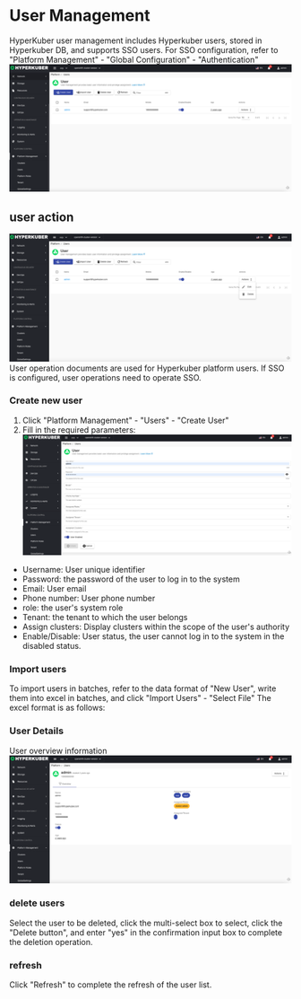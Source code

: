 # User Management

HyperKuber user management includes Hyperkuber users, stored in Hyperkuber DB, and supports SSO users. For SSO configuration, refer to "Platform Management" - "Global Configuration" - "Authentication"
![Minion](../../../assets/images/platform/user-list-en.jpg)
## user action
![Minion](../../../assets/images/platform/user-operation-en.jpg)
User operation documents are used for Hyperkuber platform users. If SSO is configured, user operations need to operate SSO.
### Create new user
1. Click "Platform Management" - "Users" - "Create User"
2. Fill in the required parameters:
![Minion](../../../assets/images/platform/user-create1-en.jpg)
* Username: User unique identifier
* Password: the password of the user to log in to the system
* Email: User email
* Phone number: User phone number
* role: the user's system role
* Tenant: the tenant to which the user belongs
* Assign clusters: Display clusters within the scope of the user's authority
* Enable/Disable: User status, the user cannot log in to the system in the disabled status.

### Import users
To import users in batches, refer to the data format of "New User", write them into excel in batches, and click "Import Users" - "Select File"
The excel format is as follows:
<!-- ![Minion](../../../assets/images/platform/user/excel-en.jpg) -->

### User Details
User overview information
![Minion](../../../assets/images/platform/user-info1-en.jpg)

### delete users
Select the user to be deleted, click the multi-select box to select, click the "Delete button", and enter "yes" in the confirmation input box to complete the deletion operation.

### refresh
Click "Refresh" to complete the refresh of the user list.